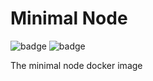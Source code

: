 # Minimal Node

![badge](https://img.shields.io/endpoint?url=https://gist.githubusercontent.com/johnitvn/7dc952f2c1e7f007191b59518d148b99/raw/minimal-node_image_size.json)
![badge](https://img.shields.io/endpoint?url=https://gist.githubusercontent.com/johnitvn/7dc952f2c1e7f007191b59518d148b99/raw/minimal-node_size_saved.json)

The minimal node docker image